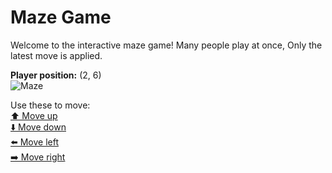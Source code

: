 # Maze Game  
Welcome to the interactive maze game! Many people play at once, Only the latest move is applied.

**Player position:** (2, 6)  
![Maze](https://github-maze-game.vercel.app/images/pos_2_6.png?t=1760637331180)

Use these to move:  
[⬆️ Move up](https://github-maze-game.vercel.app/move/2_6_w)  
[⬇️ Move down](https://github-maze-game.vercel.app/move/2_6_s)  
[⬅️ Move left](https://github-maze-game.vercel.app/move/2_6_a)  
[➡️ Move right](https://github-maze-game.vercel.app/move/2_6_d)
